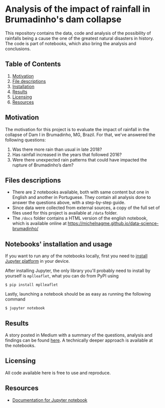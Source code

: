 # Analysis of the impact of rainfall in Brumadinho's dam collapse

This repository contains the data, code and analysis of the possibility of rainfalls being a cause the one of the greatest natural disasters in history. The code is part of notebooks, which also bring the analysis and conclusions.

## Table of Contents

1. [Motivation](#motivation)
2. [File descriptions](#files)
3. [Installation](#installation)
4. [Results](#results)
5. [Licensing](#licensing)
6. [Resources](#resources)

## Motivation <a name="motivation"></a>

The motivation for this project is to evaluate the impact of rainfall in the collapse of Dam I in Brumadinho, MG, Brazil. For that, we've answered the following questions:

1. Was there more rain than usual in late 2018?
2. Has rainfall increased in the years that followed 2016?
3. Were there unexpected rain patterns that could have impacted the rupture of Brumadinho’s dam?

## Files descriptions <a name="files"></a>

* There are 2 notebooks available, both with same content but one in English and another in Portuguese. They contain all analysis done to answer the questions above, with a step-by-step guide.
* Since data were collected from external sources, a copy of the full set of files used for this project is available at `/data` folder.
* The `/docs` folder contains a HTML version of the english notebook, which is available online at https://michelnagme.github.io/data-science-brumadinho/

## Notebooks' installation and usage <a name="installation"></a>

If you want to run any of the notebooks locally, first you need to [install Jupyter platform](https://jupyter.readthedocs.io/en/latest/install.html) in your device.

After installing Jupyter, the only library you'll probably need to install by yourself is `mplleaflet`, what you can do from PyPI using 

  `$ pip install mplleaflet`
  
Lastly, launching a notebook should be as easy as running the following command

  `$ jupyter notebook`

## Results <a name="results"></a>

A story posted in Medium with a summary of the questions, analysis and findings can be found [here](https://medium.com/@michelfnrc/they-want-us-to-believe-heavy-rain-is-one-of-the-causes-of-brumadinhos-dam-collapse-should-we-39386a7f6ee1). A technically deeper approach is available at the notebooks.

## Licensing <a name="licensing"></a>

All code available here is free to use and reproduce.

## Resources <a name="resources"></a>

- [Documentation for Jupyter notebook](https://jupyter-notebook.readthedocs.io/en/latest/)
